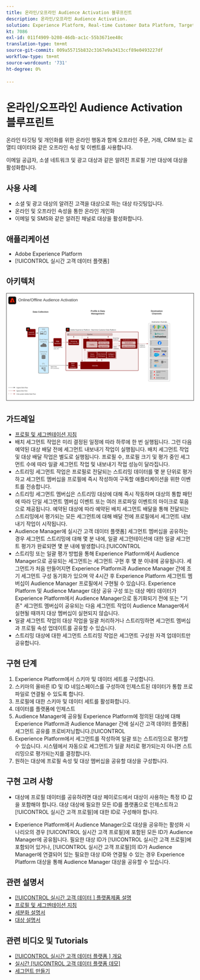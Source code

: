 ```yaml
---
title: 온라인/오프라인 Audience Activation 블루프린트
description: 온라인/오프라인 Audience Activation.
solution: Experience Platform, Real-time Customer Data Platform, Target, Audience Manager, Analytics, Experience Cloud Services, Data Collection
kt: 7086
exl-id: 011f4909-b208-46db-ac1c-55b3671ee48c
translation-type: tm+mt
source-git-commit: 009a55715b832c3167e9a3413ccf89e0493227df
workflow-type: tm+mt
source-wordcount: '731'
ht-degree: 0%

---
```


# 온라인/오프라인 Audience Activation 블루프린트

온라인 타깃팅 및 개인화를 위한 온라인 행동과 함께 오프라인 주문, 거래, CRM 또는 로열티 데이터와 같은 오프라인 속성 및 이벤트를 사용합니다.

이메일 공급자, 소셜 네트워크 및 광고 대상과 같은 알려진 프로필 기반 대상에 대상을 활성화합니다.

## 사용 사례

* 소셜 및 광고 대상의 알려진 고객을 대상으로 하는 대상 타깃팅입니다.
* 온라인 및 오프라인 속성을 통한 온라인 개인화
* 이메일 및 SMS와 같은 알려진 채널로 대상을 활성화합니다.

## 애플리케이션

* Adobe Experience Platform
* [!UICONTROL 실시간 고객 데이터 플랫폼]

## 아키텍처

<img src="assets/onoff.svg" alt="온라인/오프라인 Audience Activation 청사진을 위한 참조 아키텍처" style="border:1px solid #4a4a4a" />

## 가드레일

* [프로필 및 세그멘테이션 지침](https://experienceleague.adobe.com/docs/experience-platform/profile/guardrails.html?lang=en)
* 배치 세그먼트 작업은 미리 결정된 일정에 따라 하루에 한 번 실행됩니다. 그런 다음 예약된 대상 배달 전에 세그먼트 내보내기 작업이 실행됩니다. 배치 세그먼트 작업 및 대상 배달 작업은 별도로 실행됩니다. 프로필 수, 프로필 크기 및 평가 중인 세그먼트 수에 따라 일괄 세그먼트 작업 및 내보내기 작업 성능이 달라집니다.
* 스트리밍 세그먼트 작업은 프로필로 전달되는 스트리밍 데이터를 몇 분 단위로 평가하고 세그먼트 멤버십을 프로필에 즉시 작성하여 구독할 애플리케이션을 위한 이벤트를 전송합니다.
* 스트리밍 세그먼트 멤버십은 스트리밍 대상에 대해 즉시 작동하며 대상의 통합 패턴에 따라 단일 세그먼트 멤버십 이벤트 또는 여러 프로파일 이벤트의 마이크로 묶음으로 제공됩니다. 예약된 대상에 따라 예약된 배치 세그먼트 배달을 통해 전달되는 스트리밍에서 평가되는 모든 세그먼트에 대해 배달 전에 프로필에서 세그먼트 내보내기 작업이 시작됩니다.
* Audience Manager에 실시간 고객 데이터 플랫폼] 세그먼트 멤버십을 공유하는 경우 세그먼트 스트리밍에 대해 몇 분 내에, 일괄 세그먼테이션에 대한 일괄 세그먼트 평가가 완료되면 몇 분 내에 발생합니다.[!UICONTROL 
* 스트리밍 또는 일괄 평가 방법을 통해 Experience Platform에서 Audience Manager으로 공유되는 세그먼트는 세그먼트 구현 후 몇 분 이내에 공유됩니다. 세그먼트가 처음 만들어지면 Experience Platform과 Audience Manager 간에 초기 세그먼트 구성 동기화가 있으며 약 4시간 후 Experience Platform 세그먼트 멤버십이 Audience Manager 프로필에서 구현될 수 있습니다. Experience Platform 및 Audience Manager 대상 공유 구성 또는 대상 메타 데이터가 Experience Platform에서 Audience Manager으로 동기화되기 전에 또는 &quot;기존&quot; 세그먼트 멤버십이 공유되는 다음 세그먼트 작업이 Audience Manager에서 실현될 때까지 대상 멤버십이 실현되지 않습니다.
* 일괄 세그먼트 작업의 대상 작업을 일괄 처리하거나 스트리밍하면 세그먼트 멤버십과 프로필 속성 업데이트를 공유할 수 있습니다.
* 스트리밍 대상에 대한 세그먼트 스트리밍 작업은 세그먼트 구성원 자격 업데이트만 공유합니다.

## 구현 단계

1. Experience Platform에서 스키마 및 데이터 세트를 구성합니다.
1. 스키마의 올바른 ID 및 ID 네임스페이스를 구성하여 인제스트된 데이터가 통합 프로파일로 연결될 수 있도록 합니다.
1. 프로필에 대한 스키마 및 데이터 세트를 활성화합니다.
1. 데이터를 플랫폼에 인제스트
1. Audience Manager에 공유될 Experience Platform에 정의된 대상에 대해 Experience Platform과 Audience Manager 간에 실시간 고객 데이터 플랫폼] 세그먼트 공유를 프로비저닝합니다.[!UICONTROL 
1. Experience Platform에서 세그먼트를 작성하여 일괄 또는 스트리밍으로 평가할 수 있습니다. 시스템에서 자동으로 세그먼트가 일괄 처리로 평가되는지 아니면 스트리밍으로 평가되는지를 결정합니다.
1. 원하는 대상에 프로필 속성 및 대상 멤버십을 공유할 대상을 구성합니다.

## 구현 고려 사항

* 대상에 프로필 데이터를 공유하려면 대상 페이로드에서 대상이 사용하는 특정 ID 값을 포함해야 합니다. 대상 대상에 필요한 모든 ID를 플랫폼으로 인제스트하고 [!UICONTROL 실시간 고객 프로필]에 대한 ID로 구성해야 합니다.

* Experience Platform에서 Audience Manager으로 대상을 공유하는 활성화 시나리오의 경우 [!UICONTROL 실시간 고객 프로필]에 포함된 모든 ID가 Audience Manager에 공유됩니다. 필요한 대상 ID가 [!UICONTROL 실시간 고객 프로필]에 포함되어 있거나, [!UICONTROL 실시간 고객 프로필]의 ID가 Audience Manager에 연결되어 있는 필요한 대상 ID와 연결될 수 있는 경우 Experience Platform 대상을 통해 Audience Manager 대상을 공유할 수 있습니다.

## 관련 설명서

* [[!UICONTROL 실시간 고객 데이터 ] 플랫폼제품 설명](https://helpx.adobe.com/legal/product-descriptions/real-time-customer-data-platform.html)
* [프로필 및 세그멘테이션 지침](https://experienceleague.adobe.com/docs/experience-platform/profile/guardrails.html?lang=en)
* [세분화 설명서](https://experienceleague.adobe.com/docs/experience-platform/segmentation/api/streaming-segmentation.html)
* [대상 설명서](https://experienceleague.adobe.com/docs/experience-platform/destinations/catalog/overview.html)

## 관련 비디오 및 Tutorials

* [[!UICONTROL 실시간 고객 데이터 플랫폼 ] 개요](https://experienceleague.adobe.com/docs/platform-learn/tutorials/application-services/rtcdp/understanding-the-real-time-customer-data-platform.html)
* [실시간  [!UICONTROL 고객 데이터 플랫폼 데모]](https://experienceleague.adobe.com/docs/platform-learn/tutorials/application-services/rtcdp/demo.html)
* [세그먼트 만들기](https://experienceleague.adobe.com/docs/platform-learn/tutorials/segments/create-segments.html)
